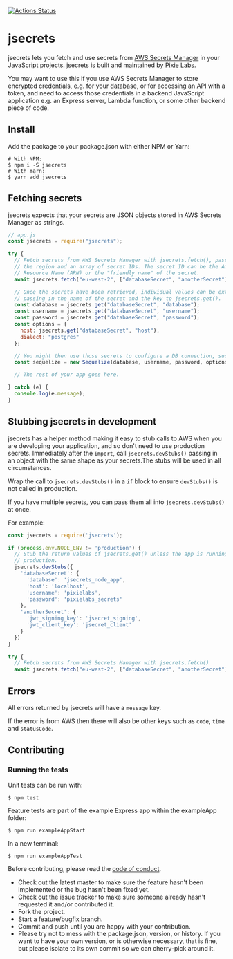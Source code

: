 [![Actions Status](https://github.com/pixielabs/jsecrets/workflows/Unit%20and%20Feature%20tests/badge.svg)](https://github.com/pixielabs/jsecrets/actions)

# jsecrets

jsecrets lets you fetch and use secrets from
[AWS Secrets Manager](https://aws.amazon.com/secrets-manager/) in your
JavaScript projects. jsecrets is built and maintained by 
[Pixie Labs](https://pixielabs.io).

You may want to use this if you use AWS Secrets Manager to store encrypted
credentials, e.g. for your database, or for accessing an API with a token,
and need to access those credentials in a backend JavaScript application e.g.
an Express server, Lambda function, or some other backend piece of code.

## Install

Add the package to your package.json with either NPM or Yarn:

```shell
# With NPM:
$ npm i -S jsecrets
# With Yarn:
$ yarn add jsecrets
```

## Fetching secrets

jsecrets expects that your secrets are JSON objects stored in AWS Secrets
Manager as strings.

```js
// app.js
const jsecrets = require("jsecrets");

try {
  // Fetch secrets from AWS Secrets Manager with jsecrets.fetch(), passing in
  // the region and an array of secret IDs. The secret ID can be the Amazon
  // Resource Name (ARN) or the "friendly name" of the secret.
  await jsecrets.fetch("eu-west-2", ["databaseSecret", "anotherSecret"]);

  // Once the secrets have been retrieved, individual values can be extracted by
  // passing in the name of the secret and the key to jsecrets.get().
  const database = jsecrets.get("databaseSecret", "database");
  const username = jsecrets.get("databaseSecret", "username");
  const password = jsecrets.get("databaseSecret", "password");
  const options = {
    host: jsecrets.get("databaseSecret", "host"),
    dialect: "postgres"
  };

  // You might then use those secrets to configure a DB connection, such as:
  const sequelize = new Sequelize(database, username, password, options);

  // The rest of your app goes here.

} catch (e) {
  console.log(e.message);
}
```

## Stubbing jsecrets in development

jsecrets has a helper method making it easy to stub calls to AWS when you are
developing your application, and so don't need to use production secrets.
Immediately after the `import`, call `jsecrets.devStubs()` passing in an 
object with the same shape as your secrets.The stubs will be used in all
circumstances.

Wrap the call to `jsecrets.devStubs()` in a `if` block to ensure `devStubs()`
is not called in production.

If you have multiple secrets, you can pass them all into `jsecrets.devStubs()`
at once.

For example:

```js
const jsecrets = require('jsecrets');

if (process.env.NODE_ENV != 'production') {
  // Stub the return values of jsecrets.get() unless the app is running in
  // production.
  jsecrets.devStubs({
    'databaseSecret': {
      'database': 'jsecrets_node_app',
      'host': 'localhost',
      'username': 'pixielabs',
      'password': 'pixielabs_secrets'
    },
    'anotherSecret': {
      'jwt_signing_key': 'jsecret_signing',
      'jwt_client_key': 'jsecret_client'
    }
  })
}

try {
  // Fetch secrets from AWS Secrets Manager with jsecrets.fetch()
  await jsecrets.fetch("eu-west-2", ["databaseSecret", "anotherSecret"]);
```

## Errors

All errors returned by jsecrets will have a `message` key.

If the error is from AWS then there will also be other keys such as
`code`, `time` and `statusCode`.


## Contributing

### Running the tests

Unit tests can be run with:
```
$ npm test
```

Feature tests are part of the example Express app within the exampleApp folder:
```
$ npm run exampleAppStart
```

In a new terminal:
```
$ npm run exampleAppTest
```

Before contributing, please read the [code of conduct](CODE_OF_CONDUCT.md).
- Check out the latest master to make sure the feature hasn't been implemented
  or the bug hasn't been fixed yet.
- Check out the issue tracker to make sure someone already hasn't requested it
  and/or contributed it.
- Fork the project.
- Start a feature/bugfix branch.
- Commit and push until you are happy with your contribution.
- Please try not to mess with the package.json, version, or history. If you
  want to have your own version, or is otherwise necessary, that is fine, but
  please isolate to its own commit so we can cherry-pick around it.
